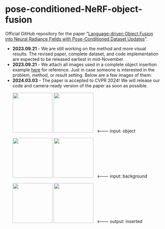 # pose-conditioned-NeRF-object-fusion
Official GitHub repository for the paper "[Language-driven Object Fusion into Neural Radiance Fields with Pose-Conditioned Dataset Updates](https://arxiv.org/abs/2309.11281)".

- **2023.09.21** - We are still working on the method and more visual results. The revised paper, complete dataset, and code implementation are expected to be released earliest in mid-November.
- **2023.09.21** - We attach all images used in a complete object insertion example [here](https://drive.google.com/file/d/1GOz9M60DMaRjn0HShnLdg03Rhk-yasiJ/view?usp=sharing) for reference. Just in case someone is interested in the problem, method, or result setting. Below are a few images of them:
- **2024.03.03** - The paper is accepted to CVPR 2024! We will release our code and camera-ready version of the paper as soon as possible.

&nbsp; &nbsp; &nbsp;
<img src="https://github.com/kcshum/pose-conditioned-NeRF-object-fusion/assets/41816098/a0954be4-05e8-4e7c-9017-ff80e7738e45" width="128" height="128">
<img src="https://github.com/kcshum/pose-conditioned-NeRF-object-fusion/assets/41816098/ff5b7ff6-7d70-45ac-ac33-33b903107732" width="128" height="128">
&nbsp; <--- input: object

&nbsp; &nbsp; &nbsp;
<img src="https://github.com/kcshum/pose-conditioned-NeRF-object-fusion/assets/41816098/d09426e2-ac01-4d65-a236-a943e076a5d6" width="128" height="128">
<img src="https://github.com/kcshum/pose-conditioned-NeRF-object-fusion/assets/41816098/ed82aa8c-0e1c-4bf2-b2c6-dccf19727586" width="128" height="128">
&nbsp; <--- input: background

&nbsp; &nbsp; &nbsp;
<img src="https://github.com/kcshum/pose-conditioned-NeRF-object-fusion/assets/41816098/a4c3c584-79ce-4770-8e8d-d8a2638b461f" width="128" height="128">
<img src="https://github.com/kcshum/pose-conditioned-NeRF-object-fusion/assets/41816098/ce00d36a-e764-481b-805c-3a897ff7251c" width="128" height="128">
&nbsp; <--- output: inserted
